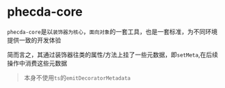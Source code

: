 # phecda-core

`phecda-core`是以`装饰器为核心`，`面向对象`的一套工具，也是一套标准，为不同环境提供一致的开发体验

简而言之，其通过装饰器往类的属性/方法上挂了一些元数据，即`setMeta`,在后续操作中消费这些元数据

> 本身不使用`ts`的`emitDecoratorMetadata`





